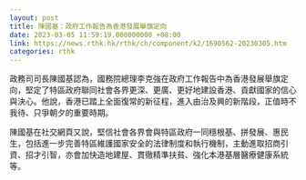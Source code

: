 ```yaml
---
layout: post
title: 陳國基：政府工作報告為香港發展舉旗定向
date: 2023-03-05 11:59:19.000000000 +08:00
link: https://news.rthk.hk/rthk/ch/component/k2/1690562-20230305.htm
categories: rthk
---
```


政務司司長陳國基認為，國務院總理李克強在政府工作報告中為香港發展舉旗定向，堅定了特區政府聯同社會各界更深、更廣、更好地建設香港、貢獻國家的信心與決心。他說，香港已踏上全面復常的新征程，進入由治及興的新階段，正值時不我待、只爭朝夕的重要時期。

陳國基在社交網頁又說，堅信社會各界會與特區政府一同穩根基、拼發展、惠民生，包括進一步完善特區維護國家安全的法律制度和執行機制，主動進取招商引資、招才引智，亦會加快造地建屋、貫徹精準扶貧、強化本港基層醫療健康系統等。
